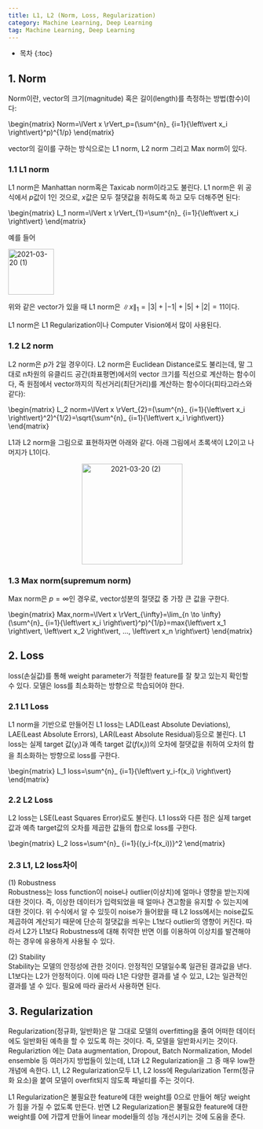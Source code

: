 ```yaml
---
title: L1, L2 (Norm, Loss, Regularization)
category: Machine Learning, Deep Learning
tag: Machine Learning, Deep Learning
---
```








* 목차
{:toc}









## 1. Norm

Norm이란, vector의 크기(magnitude) 혹은 길이(length)를 측정하는 방법(함수)이다:

\begin{matrix}
Norm=\lVert x \rVert_p=(\sum^{n}_ {i=1}{\left\vert x_i \right\vert}^p)^{1/p}
\end{matrix}

vector의 길이를 구하는 방식으로는 L1 norm, L2 norm 그리고 Max norm이 있다.

### 1.1 L1 norm

L1 norm은 Manhattan norm혹은 Taxicab norm이라고도 불린다. L1 norm은 위 공식에서 $p$값이 1인 것으로, $x$값은 모두 절댓값을 취하도록 하고 모두 더해주면 된다:

\begin{matrix}
L_1 norm=\lVert x \rVert_{1}=\sum^{n}_ {i=1}{\left\vert x_i \right\vert}
\end{matrix}

예를 들어

<img width="93" alt="2021-03-20 (1)" src="https://user-images.githubusercontent.com/53667002/111892760-95765680-8a41-11eb-8e54-0e35ec6baaea.png">

위와 같은 vector가 있을 때 L1 norm은 $\lVert x \rVert_{1}=\left\vert 3 \right\vert+\left\vert {-1} \right\vert+\left\vert 5 \right\vert+\left\vert 2 \right\vert=11$이다.

L1 norm은 L1 Regularization이나 Computer Vision에서 많이 사용된다.

### 1.2 L2 norm

L2 norm은 $p$가 2일 경우이다. L2 norm은 Euclidean Distance로도 불리는데, 말 그대로 n차원의 유클리드 공간(좌표평면)에서의 vector 크기를 직선으로 계산하는 함수이다, 즉 원점에서 vector까지의 직선거리(최단거리)를 계산하는 함수이다(피타고라스와 같다):

\begin{matrix}
L_2 norm=\lVert x \rVert_{2}=(\sum^{n}_ {i=1}{\left\vert x_i \right\vert}^2)^{1/2}=\sqrt{\sum^{n}_ {i=1}{\left\vert x_i \right\vert}}
\end{matrix}

L1과 L2 norm을 그림으로 표현하자면 아래와 같다. 아래 그림에서 초록색이 L2이고 나머지가 L1이다.

<center><img width="205" alt="2021-03-20 (2)" src="https://user-images.githubusercontent.com/53667002/111892868-6d3b2780-8a42-11eb-94a9-3bb203278577.png"></center>

### 1.3 Max norm(supremum norm)

Max norm은 $p=\infty$인 경우로, vector성분의 절댓값 중 가장 큰 값을 구한다.

\begin{matrix}
Max\,norm=\lVert x \rVert_{\infty}=\lim_{n \to \infty}(\sum^{n}_ {i=1}{\left\vert x_i \right\vert}^p)^{1/p}=max\{\left\vert x_1 \right\vert, \left\vert x_2 \right\vert, ..., \left\vert x_n \right\vert\}
\end{matrix}

## 2. Loss

loss(손실값)를 통해 weight parameter가 적절한 feature를 잘 찾고 있는지 확인할 수 있다. 모델은 loss를 최소화하는 방향으로 학습되어야 한다.

### 2.1 L1 Loss
L1 norm을 기반으로 만들어진 L1 loss는 LAD(Least Absolute Deviations), LAE(Least Absolute Errors), LAR(Least Absolute Residual)등으로 불린다. L1 loss는 실제 target 값($y_i$)과 예측 target 값($f(x_i)$)의 오차에 절댓값을 취하여 오차의 합을 최소화하는 방향으로 loss를 구한다.

\begin{matrix}
L_1 loss=\sum^{n}_ {i=1}{\left\vert y_i-f(x_i) \right\vert}
\end{matrix}

### 2.2 L2 Loss

L2 loss는 LSE(Least Squares Error)로도 불린다. L1 loss와 다른 점은 실제 target 값과 예측 target값의 오차를 제곱한 값들의 합으로 loss를 구한다.

\begin{matrix}
L_2 loss=\sum^{n}_ {i=1}{(y_i-f(x_i))}^2
\end{matrix}

### 2.3 L1, L2 loss차이

(1) Robustness  
Robustness는 loss function이 noise나 outlier(이상치)에 얼마나 영향을 받는지에 대한 것이다. 즉, 이상한 데이터가 입력되었을 때 얼마나 견고함을 유지할 수 있는지에 대한 것이다. 위 수식에서 알 수 있듯이 noise가 들어왔을 때 L2 loss에서는 noise값도 제곱하여 계산되기 때문에 단순히 절댓값을 씌우는 L1보다 outlier의 영향이 커진다. 따라서 L2가 L1보다 Robustness에 대해 취약한 반면 이를 이용하여 이상치를 발견해야 하는 경우에 유용하게 사용될 수 있다.

(2) Stability  
Stability는 모델의 안정성에 관한 것이다. 안정적인 모델일수록 일관된 결과값을 낸다. L1보다는 L2가 안정적이다. 이에 따라 L1은 다양한 결과를 낼 수 있고, L2는 일관적인 결과를 낼 수 있다. 필요에 따라 골라서 사용하면 된다.

## 3. Regularization
Regularization(정규화, 일반화)은 말 그대로 모델의 overfitting을 줄여 어떠한 데이터에도 일반화된 예측을 할 수 있도록 하는 것이다. 즉, 모델을 일반화시키는 것이다. Regulariztion 에는 Data augmentation, Dropout, Batch Normalization, Model ensemble 등 여러가지 방법들이 있는데, L1과 L2 Regularization을 그 중 매우 low한 개념에 속한다. L1, L2 Regularization모두 L1, L2 loss에 Regularization Term(정규화 요소)을 붙여 모델이 overfit되지 않도록 패널티를 주는 것이다.

L1 Regularization은 불필요한 feature에 대한 weight를 0으로 만들어 해당 weight가 힘을 가질 수 없도록 만든다. 반면 L2 Regularization은 불필요한 feature에 대한 weight를 0에 가깝게 만들어 linear model들의 성능 개선시키는 것에 도움을 준다.

